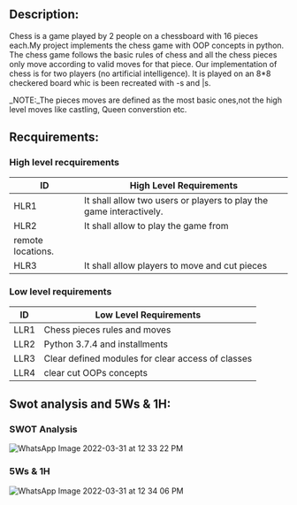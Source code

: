 ## Description:
Chess is a game played by 2 people on a chessboard with 16 pieces each.My project
implements the chess game with OOP concepts in python. The chess game follows the
basic rules of chess and all the chess pieces only move according to valid moves for
that piece. Our implementation of chess is for two players (no artificial intelligence). It
is played on an 8*8 checkered board whic is been recreated with -s and |s.

_NOTE:_The pieces moves are defined as the most basic ones,not the high level moves like castling, Queen converstion etc.
## Recquirements:

### High level recquirements
| ID | High Level Requirements |
| -------- | -------------- |
| HLR1 |It shall allow two users or players to play the game interactively. |
| HLR2 |It shall allow to play the game from
remote locations. |
| HLR3 |It shall allow players to move and cut pieces |

### Low level requirements
| ID | Low Level Requirements |
| ----- | ------------------- | 
| LLR1 | Chess pieces rules and moves  |
| LLR2 | Python 3.7.4 and installments |
| LLR3 | Clear defined modules for clear access of classes |
| LLR4 | clear cut OOPs concepts |

## Swot analysis and 5Ws & 1H:
### SWOT Analysis

![WhatsApp Image 2022-03-31 at 12 33 22 PM](https://user-images.githubusercontent.com/98872154/160997156-55968fda-2529-485b-804b-bff37661742b.jpeg)
### 5Ws & 1H

![WhatsApp Image 2022-03-31 at 12 34 06 PM](https://user-images.githubusercontent.com/98872154/160997410-3bc02aab-cf2a-4822-bb8e-a3eb64223993.jpeg)

